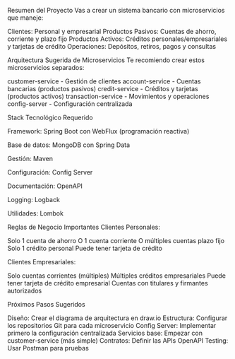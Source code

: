Resumen del Proyecto
Vas a crear un sistema bancario con microservicios que maneje:

Clientes: Personal y empresarial
Productos Pasivos: Cuentas de ahorro, corriente y plazo fijo
Productos Activos: Créditos personales/empresariales y tarjetas de crédito
Operaciones: Depósitos, retiros, pagos y consultas

Arquitectura Sugerida de Microservicios
Te recomiendo crear estos microservicios separados:

customer-service - Gestión de clientes
account-service - Cuentas bancarias (productos pasivos)
credit-service - Créditos y tarjetas (productos activos)
transaction-service - Movimientos y operaciones
config-server - Configuración centralizada

Stack Tecnológico Requerido

Framework: Spring Boot con WebFlux (programación reactiva)

Base de datos: MongoDB con Spring Data

Gestión: Maven

Configuración: Config Server

Documentación: OpenAPI

Logging: Logback

Utilidades: Lombok

Reglas de Negocio Importantes
Clientes Personales:

Solo 1 cuenta de ahorro O 1 cuenta corriente O múltiples cuentas plazo fijo
Solo 1 crédito personal
Puede tener tarjeta de crédito

Clientes Empresariales:

Solo cuentas corrientes (múltiples)
Múltiples créditos empresariales
Puede tener tarjeta de crédito empresarial
Cuentas con titulares y firmantes autorizados

Próximos Pasos Sugeridos

Diseño: Crear el diagrama de arquitectura en draw.io
Estructura: Configurar los repositorios Git para cada microservicio
Config Server: Implementar primero la configuración centralizada
Servicios base: Empezar con customer-service (más simple)
Contratos: Definir las APIs OpenAPI
Testing: Usar Postman para pruebas


